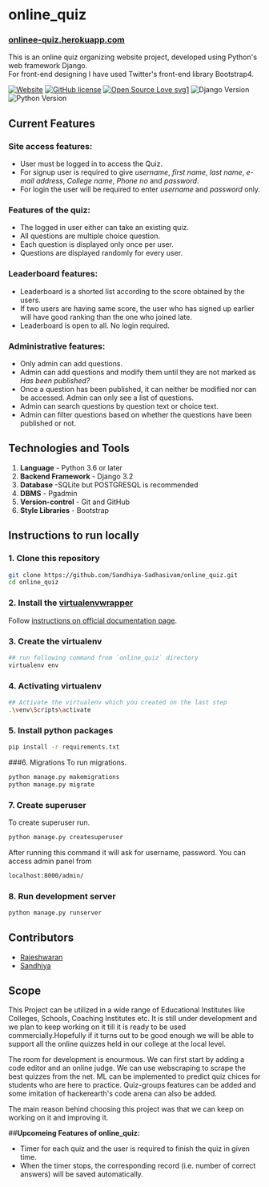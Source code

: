 # online_quiz
### [onlinee-quiz.herokuapp.com](https://onlinee-quiz.herokuapp.com/)
This is an online quiz organizing website project, developed using Python's web framework Django.<br>
For front-end designing I have used Twitter's front-end library Bootstrap4.



[![Website](https://img.shields.io/website?url=https%3A%2F%2Fonlinee-quiz.herokuapp.com%2F)](https://onlinee-quiz.herokuapp.com/)
[![GitHub license](https://img.shields.io/github/license/Sandhiya-Sadhasivam/online_quiz)](https://github.com/Sandhiya-Sadhasivam/online_quiz/blob/main/LICENSE)
[![Open Source Love svg1](https://badges.frapsoft.com/os/v1/open-source.svg?v=103)](https://github.com/ellerbrock/open-source-badges/)
![Django Version](https://img.shields.io/badge/Django-V3-brightgreen)
![Python Version](https://img.shields.io/pypi/pyversions/Django)
## Current Features

### Site access features:
* User must be logged in to access the Quiz.
* For signup user is required to give *username*, *first name*, *last name*, *e-mail address*, *College name*, *Phone no* and *password*.
* For login the user will be required to enter *username* and *password* only.

### Features of the quiz:
* The logged in user either can take an existing quiz.
* All questions are multiple choice question.
* Each question is displayed only once per user.
* Questions are displayed randomly for every user.

### Leaderboard features:

* Leaderboard is a shorted list according to the score obtained by the users.
* If two users are having same score, the user who has signed up earlier will have good ranking than the one who joined late.
* Leaderboard is open to all. No login required.

### Administrative features:

* Only admin can add questions.
* Admin can add questions and modify them until they are not marked as *Has been published?*
* Once a question has been published, it can neither be modified nor can be accessed. Admin can only see a list of questions.
* Admin can search questions by question text or choice text.
* Admin can filter questions based on whether the questions have been published or not.



## Technologies and Tools

1. **Language** - Python 3.6 or later
2. **Backend Framework** - Django 3.2
3. **Database** -SQLite but POSTGRESQL is recommended
4. **DBMS** - Pgadmin 
5. **Version-control** - Git and GitHub
6. **Style Libraries** - Bootstrap

## Instructions to run locally
### 1. Clone this repository
```bash
git clone https://github.com/Sandhiya-Sadhasivam/online_quiz.git
cd online_quiz
```
### 2. Install the [virtualenvwrapper](https://virtualenvwrapper.readthedocs.io/)
Follow [instructions on official documentation page](https://virtualenvwrapper.readthedocs.io/en/latest/install.html).

### 3. Create the virtualenv
```bash
## run following command from `online_quiz` directory
virtualenv env
```

### 4. Activating virtualenv
```bash
## Activate the virtualenv which you created on the last step
.\venv\Scripts\activate
```

### 5. Install python packages
```bash
pip install -r requirements.txt
```

###6. Migrations
To run migrations.
```bash
python manage.py makemigrations
python manage.py migrate
```
### 7. Create superuser
To create superuser run. 
```bash
python manage.py createsuperuser
```
After running this command it will ask for username, password. You can access admin panel from
```bash
localhost:8000/admin/
```

### 8. Run development server
```bash
python manage.py runserver
```

## Contributors

* [Rajeshwaran](https://github.com/Rajeshwaran2001)
* [Sandhiya](https://github.com/Sandhiya-Sadhasivam)

## Scope

This Project can be utilized in a wide range of Educational Institutes like Colleges, Schools, Coaching Institutes etc. It is still under development and we plan to keep working on it till it is ready to be used commercially.Hopefully if it turns out to be good enough we will be able to support all the online quizzes held in our college at the local level.

The room for development is enourmous. We can first start by adding a code editor and an online judge. We can use webscraping to scrape the best quizzes from the net. ML can be implemented to predict quiz chices for students who are here to practice. Quiz-groups features can be added and some imitation of hackerearth's code arena can also be added. 

The main reason behind choosing this project was that we can keep on working on it and improving it.

##**Upcomeing Features of online_quiz:**

* Timer for each quiz and the user is required to finish the quiz in given time.
* When the timer stops, the corresponding record (i.e. number of correct answers) will be saved automatically.
